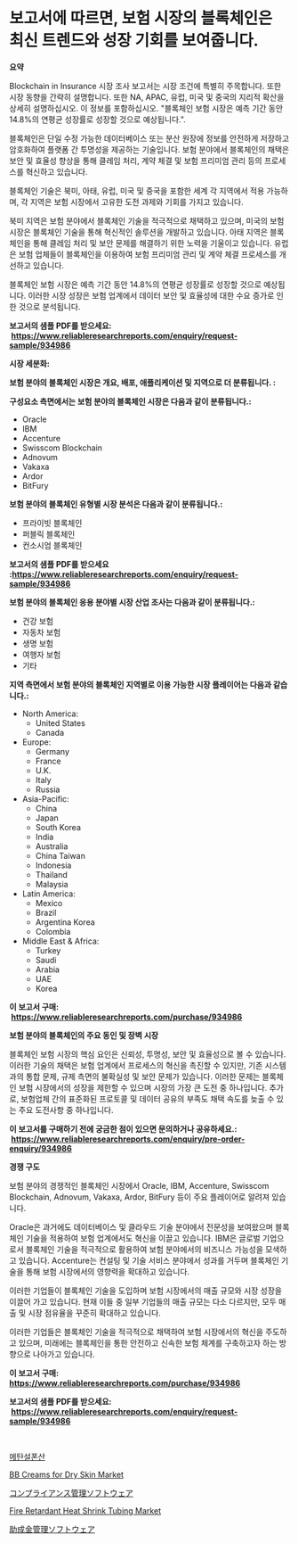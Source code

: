 <p><h1>보고서에 따르면, 보험 시장의 블록체인은 최신 트렌드와 성장 기회를 보여줍니다.</h1></p><p><strong>요약</strong></p>
<p><p>Blockchain in Insurance 시장 조사 보고서는 시장 조건에 특별히 주목합니다. 또한 시장 동향을 간략히 설명합니다. 또한 NA, APAC, 유럽, 미국 및 중국의 지리적 확산을 상세히 설명하십시오. 이 정보를 포함하십시오. "블록체인 보험 시장은 예측 기간 동안 14.8%의 연평균 성장률로 성장할 것으로 예상됩니다.".</p><p>블록체인은 단일 수정 가능한 데이터베이스 또는 분산 원장에 정보를 안전하게 저장하고 암호화하여 플랫폼 간 투명성을 제공하는 기술입니다. 보험 분야에서 블록체인의 채택은 보안 및 효율성 향상을 통해 클레임 처리, 계약 체결 및 보험 프리미엄 관리 등의 프로세스를 혁신하고 있습니다.</p><p>블록체인 기술은 북미, 아태, 유럽, 미국 및 중국을 포함한 세계 각 지역에서 적용 가능하며, 각 지역은 보험 시장에서 고유한 도전 과제와 기회를 가지고 있습니다.</p><p>북미 지역은 보험 분야에서 블록체인 기술을 적극적으로 채택하고 있으며, 미국의 보험 시장은 블록체인 기술을 통해 혁신적인 솔루션을 개발하고 있습니다. 아태 지역은 블록체인을 통해 클레임 처리 및 보안 문제를 해결하기 위한 노력을 기울이고 있습니다. 유럽은 보험 업체들이 블록체인을 이용하여 보험 프리미엄 관리 및 계약 체결 프로세스를 개선하고 있습니다.</p><p>블록체인 보험 시장은 예측 기간 동안 14.8%의 연평균 성장률로 성장할 것으로 예상됩니다. 이러한 시장 성장은 보험 업계에서 데이터 보안 및 효율성에 대한 수요 증가로 인한 것으로 분석됩니다.</p></p>
<p><strong>보고서의 샘플 PDF를 받으세요: &nbsp;<a href="https://www.reliableresearchreports.com/enquiry/request-sample/934986">https://www.reliableresearchreports.com/enquiry/request-sample/934986</a></strong></p>
<p><strong>시장 세분화:</strong></p>
<p><strong> 보험 분야의 블록체인 시장은 개요, 배포, 애플리케이션 및 지역으로 더 분류됩니다. :</strong></p>
<p><strong>구성요소 측면에서는 보험 분야의 블록체인 시장은 다음과 같이 분류됩니다.:</strong></p>
<p><ul><li>Oracle</li><li>IBM</li><li>Accenture</li><li>Swisscom Blockchain</li><li>Adnovum</li><li>Vakaxa</li><li>Ardor</li><li>BitFury</li></ul></p>
<p><strong> 보험 분야의 블록체인 유형별 시장 분석은 다음과 같이 분류됩니다.:</strong></p>
<p><ul><li>프라이빗 블록체인</li><li>퍼블릭 블록체인</li><li>컨소시엄 블록체인</li></ul></p>
<p><strong>보고서의 샘플 PDF를 받으세요 :<a href="https://www.reliableresearchreports.com/enquiry/request-sample/934986">https://www.reliableresearchreports.com/enquiry/request-sample/934986</a></strong></p>
<p><strong> 보험 분야의 블록체인 응용 분야별 시장 산업 조사는 다음과 같이 분류됩니다.:</strong></p>
<p><ul><li>건강 보험</li><li>자동차 보험</li><li>생명 보험</li><li>여행자 보험</li><li>기타</li></ul></p>
<p><strong>지역 측면에서 보험 분야의 블록체인 지역별로 이용 가능한 시장 플레이어는 다음과 같습니다.:</strong></p>
<p><ul>
    <li>
        North America:
        <ul>
            <li>United States</li>
            <li>Canada</li>
        </ul>
    </li>
    <li>
        Europe:
        <ul>
            <li>Germany</li>
            <li>France</li>
            <li>U.K.</li>
            <li>Italy</li>
            <li>Russia</li>
        </ul>
    </li>
    <li>
        Asia-Pacific:
        <ul>
            <li>China</li>
            <li>Japan</li>
            <li>South Korea</li>
            <li>India</li>
            <li>Australia</li>
            <li>China Taiwan</li>
            <li>Indonesia</li>
            <li>Thailand</li>
            <li>Malaysia</li>
        </ul>
    </li>
    <li>
        Latin America:
        <ul>
            <li>Mexico</li>
            <li>Brazil</li>
            <li>Argentina Korea</li>
            <li>Colombia</li>
        </ul>
    </li>
    <li>
        Middle East & Africa:
        <ul>
            <li>Turkey</li>
            <li>Saudi</li>
            <li>Arabia</li>
            <li>UAE</li>
            <li>Korea</li>
        </ul>
    </li>
    </ul></p>
<p><strong>이 보고서 구매: &nbsp;<a href="https://www.reliableresearchreports.com/purchase/934986">https://www.reliableresearchreports.com/purchase/934986</a></strong></p>
<p><strong>보험 분야의 블록체인의 주요 동인 및 장벽 시장</strong></p>
<p><p>블록체인 보험 시장의 핵심 요인은 신뢰성, 투명성, 보안 및 효율성으로 볼 수 있습니다. 이러한 기술의 채택은 보험 업계에서 프로세스의 혁신을 촉진할 수 있지만, 기존 시스템과의 통합 문제, 규제 측면의 불확실성 및 보안 문제가 있습니다. 이러한 문제는 블록체인 보험 시장에서의 성장을 제한할 수 있으며 시장의 가장 큰 도전 중 하나입니다. 추가로, 보험업체 간의 표준화된 프로토콜 및 데이터 공유의 부족도 채택 속도를 늦출 수 있는 주요 도전사항 중 하나입니다.</p></p>
<p><strong>이 보고서를 구매하기 전에 궁금한 점이 있으면 문의하거나 공유하세요.: &nbsp;<a href="https://www.reliableresearchreports.com/enquiry/pre-order-enquiry/934986">https://www.reliableresearchreports.com/enquiry/pre-order-enquiry/934986</a></strong></p>
<p><strong>경쟁 구도</strong></p>
<p><p>보험 분야의 경쟁적인 블록체인 시장에서 Oracle, IBM, Accenture, Swisscom Blockchain, Adnovum, Vakaxa, Ardor, BitFury 등이 주요 플레이어로 알려져 있습니다. </p><p>Oracle은 과거에도 데이터베이스 및 클라우드 기술 분야에서 전문성을 보여왔으며 블록체인 기술을 적용하여 보험 업계에서도 혁신을 이끌고 있습니다. IBM은 글로벌 기업으로서 블록체인 기술을 적극적으로 활용하여 보험 분야에서의 비즈니스 가능성을 모색하고 있습니다. Accenture는 컨설팅 및 기술 서비스 분야에서 성과를 거두며 블록체인 기술을 통해 보험 시장에서의 영향력을 확대하고 있습니다.</p><p>이러한 기업들이 블록체인 기술을 도입하며 보험 시장에서의 매출 규모와 시장 성장을 이끌어 가고 있습니다. 현재 이들 중 일부 기업들의 매출 규모는 다소 다르지만, 모두 매출 및 시장 점유율을 꾸준히 확대하고 있습니다.</p><p>이러한 기업들은 블록체인 기술을 적극적으로 채택하여 보험 시장에서의 혁신을 주도하고 있으며, 미래에는 블록체인을 통한 안전하고 신속한 보험 체계를 구축하고자 하는 방향으로 나아가고 있습니다.</p></p>
<p><strong>이 보고서 구매: &nbsp; <a href="https://www.reliableresearchreports.com/purchase/934986">https://www.reliableresearchreports.com/purchase/934986</a></strong></p>
<p><strong>보고서의 샘플 PDF를 받으세요: &nbsp;<a href="https://www.reliableresearchreports.com/enquiry/request-sample/934986">https://www.reliableresearchreports.com/enquiry/request-sample/934986</a></strong><strong></strong></p>
<p>&nbsp;</p>
<p><p><a href="https://medium.com/@stevecormier0978/%EB%A9%94%ED%83%84%EC%84%A4%ED%8F%AC%EB%8B%89%EC%82%B0-%EC%8B%9C%EC%9E%A5-%EB%B6%84%EC%84%9D-cagr-%EC%8B%9C%EC%9E%A5-%EC%84%B8%EB%B6%84%ED%99%94-%EB%B0%8F-%EC%84%B8%EA%B3%84%EC%A0%81-%EC%82%B0%EC%97%85-%EA%B0%9C%EC%9A%94-cc7e0d1027ff">메탄설폰산</a></p><p><a href="https://view.publitas.com/reportprime-1/bb-creams-for-dry-skin-market-analysis-and-market-size-global-industry-overview-market-segmentation-and-forecast-2024-to-2031/">BB Creams for Dry Skin Market</a></p><p><a href="https://github.com/mcbeesbxa270/Market-Research-Report-List-1/blob/main/7472665184614.md">コンプライアンス管理ソフトウェア</a></p><p><a href="https://issuu.com/reportprime-2/docs/fire-retardant-heat-shrink-tubing-market-size-2030">Fire Retardant Heat Shrink Tubing Market</a></p><p><a href="https://github.com/ksxzwxabcuynh011/Market-Research-Report-List-1/blob/main/2551743184613.md">助成金管理ソフトウェア</a></p></p>
